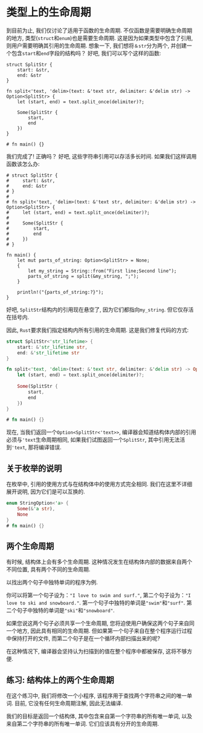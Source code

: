# 类型上的生命周期

到目前为止, 我们仅讨论了适用于函数的生命周期. 不仅函数是需要明确生命周期的地方, 类型(`struct`和`enum`)也是需要生命周期.
这是因为如果类型中包含了引用, 则用户需要明确其引用的生命周期.
想象一下, 我们想将`＆str`分为两个, 并创建一个包含`start`和`end`字段的结构吗？
好吧, 我们可以写个这样的函数:

``` rust,ignore
struct SplitStr {
    start: &str,
    end: &str
}

fn split<'text, 'delim>(text: &'text str, delimiter: &'delim str) -> Option<SplitStr> {
    let (start, end) = text.split_once(delimiter)?;
    
    Some(SplitStr {
        start,
        end
    })
}

# fn main() {}
```

我们完成了! 正确吗？
好吧, 这些字符串引用可以存活多长时间.
如果我们这样调用函数该怎么办:

``` rust,ignore
# struct SplitStr {
#     start: &str,
#     end: &str
# }
# 
# fn split<'text, 'delim>(text: &'text str, delimiter: &'delim str) -> Option<SplitStr> {
#     let (start, end) = text.split_once(delimiter)?;
#     
#     Some(SplitStr {
#         start,
#         end
#     })
# }

fn main() {
    let mut parts_of_string: Option<SplitStr> = None;
    {
        let my_string = String::from("First line;Second line");
        parts_of_string = split(&my_string, ";");
    }
    
    println!("{parts_of_string:?}");
}
```

好吧, `SplitStr`结构内的引用现在悬空了, 因为它们都指向`my_string`. 但它仅存活在括号内.

因此, `Rust`要求我们指定结构内所有引用的生命周期. 这是我们修复代码的方式:

``` rust
struct SplitStr<'str_lifetime> {
    start: &'str_lifetime str,
    end: &'str_lifetime str
}

fn split<'text, 'delim>(text: &'text str, delimiter: &'delim str) -> Option<SplitStr<'text>> {
    let (start, end) = text.split_once(delimiter)?;
    
    Some(SplitStr {
        start,
        end
    })
}

# fn main() {}
```

现在, 当我们返回一个`Option<SplitStr<'text>>`, 编译器会知道结构体内部的引用必须与`'text`生命周期相同,
如果我们试图返回一个`SplitStr`, 其中引用无法活到`'text`, 那将编译错误.

## 关于枚举的说明

在枚举中, 引用的使用方式与在结构体中的使用方式完全相同. 我们在这里不详细展开说明, 因为它们是可以互换的.

``` rust
enum StringOption<'a> {
    Some(&'a str),
    None
}
# fn main() {}
```

## 两个生命周期

有时候, 结构体上会有多个生命周期. 这种情况发生在结构体内部的数据来自两个不同位置, 具有两个不同的生命周期.

以找出两个句子中独特单词的程序为例.

你可以将第一个句子设为：`"I love to swim and surf."`, 第二个句子设为：`"I love to ski and snowboard."`. 第一个句子中独特的单词是`"swim"`和`"surf"`. 第二个句子中独特的单词是`"ski"`和`"snowboard"`.

如果您说这两个句子必须共享一个生命周期, 您将迫使用户确保这两个句子来自同一个地方, 因此具有相同的生命周期. 但如果第一个句子来自在整个程序运行过程中保持打开的文件, 而第二个句子是在一个循环内部扫描出来的呢?

在这种情况下, 编译器会坚持认为扫描到的值在整个程序中都被保存, 这将不够方便.

## 练习: 结构体上的两个生命周期

在这个练习中, 我们将修改一个小程序, 该程序用于查找两个字符串之间的唯一单词. 目前, 它没有任何生命周期注解, 因此无法编译.

我们的目标是返回一个结构体, 其中包含来自第一个字符串的所有唯一单词, 以及来自第二个字符串的所有唯一单词. 它们应该具有分开的生命周期.
